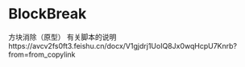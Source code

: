 # BlockBreak
方块消除（原型）
有关脚本的说明https://avcv2fs0ft3.feishu.cn/docx/V1gjdrj1UoIQ8Jx0wqHcpU7Knrb?from=from_copylink
